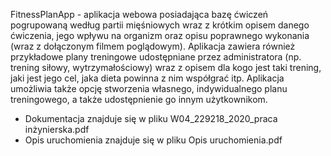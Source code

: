 FitnessPlanApp - aplikacja webowa posiadająca bazę ćwiczeń pogrupowaną według partii mięśniowych wraz z krótkim opisem danego ćwiczenia, jego wpływu na organizm oraz opisu poprawnego wykonania (wraz z dołączonym filmem poglądowym). Aplikacja zawiera również przykładowe plany treningowe udostępniane przez administratora (np. trening siłowy, wytrzymałościowy) wraz z opisem dla kogo jest taki trening, jaki jest jego cel, jaka dieta powinna z nim współgrać itp. Aplikacja umożliwia także opcję stworzenia własnego, indywidualnego planu treningowego, a także udostępnienie go innym użytkownikom.
* Dokumentacja znajduje się w pliku W04_229218_2020_praca inżynierska.pdf
* Opis uruchomienia znajduje się w pliku Opis uruchomienia.pdf
